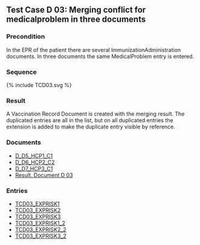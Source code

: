 ## Test Case D 03: Merging conflict for medicalproblem in three documents

### Precondition
In the EPR of the patient there are several ImmunizationAdministration documents. In three documents the same MedicalProblem entry is entered.

### Sequence

<div>{% include TCD03.svg %}</div>


### Result
A Vaccination Record Document is created with the merging result. The duplicated entries are all in the list, but on all duplicated entries the extension is added to make the duplicate entry visible by  reference.

### Documents
* [D_D5_HCP1_C1](Bundle-D-D5-HCP1-C1.html)
* [D_D6_HCP2_C2](Bundle-D-D6-HCP2-C2.html)
* [D_D7_HCP3_C1](Bundle-D-D7-HCP3-C1.html)
* [Result. Document D 03](Bundle-RDD03.html)

### Entries
* [TCD03_EXPRISK1](Condition-TCD03-EXPRISK1.html)
* [TCD03_EXPRISK2](Condition-TCD03-EXPRISK2.html)
* [TCD03_EXPRISK3](Condition-TCD03-EXPRISK3.html)
* [TCD03_EXPRISK1_2](Condition-TCD03-EXPRISK1-2.html)
* [TCD03_EXPRISK2_2](Condition-TCD03-EXPRISK2-2.html)
* [TCD03_EXPRISK3_2](Condition-TCD03-EXPRISK3-2.html)


